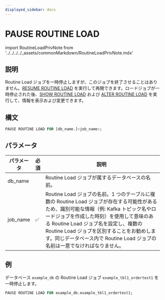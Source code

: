 ```yaml
---
displayed_sidebar: docs
---
```


# PAUSE ROUTINE LOAD

import RoutineLoadPrivNote from '../../../../_assets/commonMarkdown/RoutineLoadPrivNote.mdx'

## 説明

Routine Load ジョブを一時停止しますが、このジョブを終了させることはありません。[RESUME ROUTINE LOAD](RESUME_ROUTINE_LOAD.md) を実行して再開できます。ロードジョブが一時停止された後、[SHOW ROUTINE LOAD](SHOW_ROUTINE_LOAD.md) および [ALTER ROUTINE LOAD](./ALTER_ROUTINE_LOAD.md) を実行して、情報を表示および変更できます。

<RoutineLoadPrivNote />

## 構文

```SQL
PAUSE ROUTINE LOAD FOR [db_name.]<job_name>;
```

## パラメータ

| パラメータ | 必須 | 説明 |
| --------- | ---- | ------------------------------------------------------------ |
| db_name   |      | Routine Load ジョブが属するデータベースの名前。 |
| job_name  | ✅   | Routine Load ジョブの名前。1 つのテーブルに複数の Routine Load ジョブが存在する可能性があるため、識別可能な情報（例: Kafka トピック名やロードジョブを作成した時刻）を使用して意味のある Routine Load ジョブ名を設定し、複数の Routine Load ジョブを区別することをお勧めします。同じデータベース内で Routine Load ジョブの名前は一意でなければなりません。 |

## 例

データベース `example_db` の Routine Load ジョブ `example_tbl1_ordertest1` を一時停止します。

```sql
PAUSE ROUTINE LOAD FOR example_db.example_tbl1_ordertest1;
```